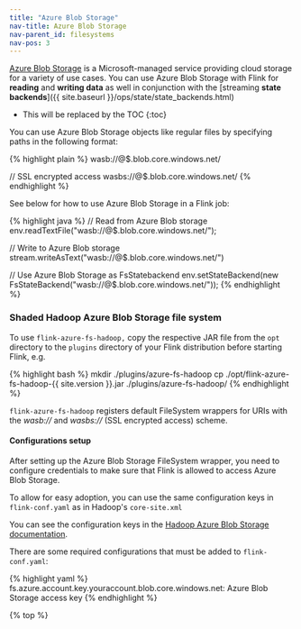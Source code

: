 ```yaml
---
title: "Azure Blob Storage"
nav-title: Azure Blob Storage
nav-parent_id: filesystems
nav-pos: 3
---
```

<!--
Licensed to the Apache Software Foundation (ASF) under one
or more contributor license agreements.  See the NOTICE file
distributed with this work for additional information
regarding copyright ownership.  The ASF licenses this file
to you under the Apache License, Version 2.0 (the
"License"); you may not use this file except in compliance
with the License.  You may obtain a copy of the License at

  http://www.apache.org/licenses/LICENSE-2.0

Unless required by applicable law or agreed to in writing,
software distributed under the License is distributed on an
"AS IS" BASIS, WITHOUT WARRANTIES OR CONDITIONS OF ANY
KIND, either express or implied.  See the License for the
specific language governing permissions and limitations
under the License.
-->

[Azure Blob Storage](https://docs.microsoft.com/en-us/azure/storage/) is a Microsoft-managed service providing cloud storage for a variety of use cases.
You can use Azure Blob Storage with Flink for **reading** and **writing data** as well in conjunction with the [streaming **state backends**]({{ site.baseurl }}/ops/state/state_backends.html)  

* This will be replaced by the TOC
{:toc}

You can use Azure Blob Storage objects like regular files by specifying paths in the following format:

{% highlight plain %}
wasb://<your-container>@$<your-azure-account>.blob.core.windows.net/<object-path>

// SSL encrypted access
wasbs://<your-container>@$<your-azure-account>.blob.core.windows.net/<object-path>
{% endhighlight %}

See below for how to use Azure Blob Storage in a Flink job:

{% highlight java %}
// Read from Azure Blob storage
env.readTextFile("wasb://<your-container>@$<your-azure-account>.blob.core.windows.net/<object-path>");

// Write to Azure Blob storage
stream.writeAsText("wasb://<your-container>@$<your-azure-account>.blob.core.windows.net/<object-path>")

// Use Azure Blob Storage as FsStatebackend
env.setStateBackend(new FsStateBackend("wasb://<your-container>@$<your-azure-account>.blob.core.windows.net/<object-path>"));
{% endhighlight %}

### Shaded Hadoop Azure Blob Storage file system

To use `flink-azure-fs-hadoop,` copy the respective JAR file from the `opt` directory to the `plugins` directory of your Flink distribution before starting Flink, e.g.

{% highlight bash %}
mkdir ./plugins/azure-fs-hadoop
cp ./opt/flink-azure-fs-hadoop-{{ site.version }}.jar ./plugins/azure-fs-hadoop/
{% endhighlight %}

`flink-azure-fs-hadoop` registers default FileSystem wrappers for URIs with the *wasb://* and *wasbs://* (SSL encrypted access) scheme.

#### Configurations setup
After setting up the Azure Blob Storage FileSystem wrapper, you need to configure credentials to make sure that Flink is allowed to access Azure Blob Storage.

To allow for easy adoption, you can use the same configuration keys in `flink-conf.yaml` as in Hadoop's `core-site.xml`

You can see the configuration keys in the [Hadoop Azure Blob Storage documentation](https://hadoop.apache.org/docs/current/hadoop-azure/index.html#Configuring_Credentials).

There are some required configurations that must be added to `flink-conf.yaml`:

{% highlight yaml %}
fs.azure.account.key.youraccount.blob.core.windows.net: Azure Blob Storage access key
{% endhighlight %}

{% top %}
